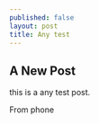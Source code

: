 ```yaml
---
published: false
layout: post
title: Any test
---
```

## A New Post

this is a any test post.

From phone
